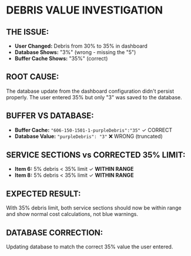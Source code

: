 # DEBRIS VALUE INVESTIGATION

## THE ISSUE:
- **User Changed:** Debris from 30% to 35% in dashboard
- **Database Shows:** "3%" (wrong - missing the "5")
- **Buffer Cache Shows:** "35%" (correct)

## ROOT CAUSE:
The database update from the dashboard configuration didn't persist properly. The user entered 35% but only "3" was saved to the database.

## BUFFER VS DATABASE:
- **Buffer Cache:** `"606-150-1501-1-purpleDebris":"35"` ✓ CORRECT
- **Database Value:** `"purpleDebris": "3"` ❌ WRONG (truncated)

## SERVICE SECTIONS vs CORRECTED 35% LIMIT:
- **Item 6:** 5% debris < 35% limit ✓ **WITHIN RANGE**
- **Item 8:** 5% debris < 35% limit ✓ **WITHIN RANGE**

## EXPECTED RESULT:
With 35% debris limit, both service sections should now be within range and show normal cost calculations, not blue warnings.

## DATABASE CORRECTION:
Updating database to match the correct 35% value the user entered.